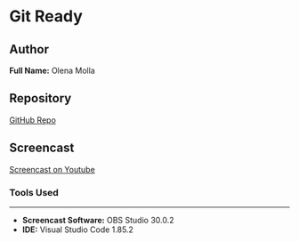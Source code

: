 # Git Ready
## Author
**Full Name:** Olena Molla
## Repository
[GitHub Repo](https://github.com/olenamolla/Git-Ready.git)
## Screencast
[Screencast on Youtube](https://www.youtube.com/watch?v=1bm9YqgTIKs)
### Tools Used
---
- **Screencast Software:** OBS Studio 30.0.2
- **IDE:** Visual Studio Code 1.85.2

